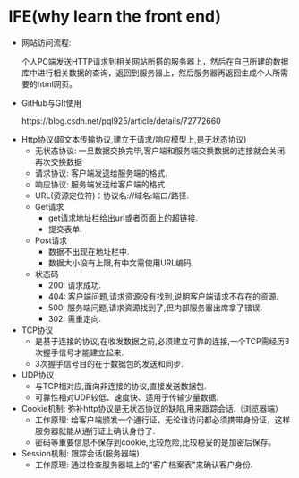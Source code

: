 # IFE(why learn the front end)
* 网站访问流程:
  <p>
  个人PC端发送HTTP请求到相关网站所搭的服务器上，然后在自己所建的数据库中进行相关数据的查询，返回到服务器上，然后服务器再返回生成个人所需要的html网页。
  </p>
* GitHub与GIt使用 
   <p>https://blog.csdn.net/pql925/article/details/72772660</p>
* Http协议(超文本传输协议,建立于请求/响应模型上,是无状态协议)
  * 无状态协议: 一旦数据交换完毕,客户端和服务端交换数据的连接就会关闭.再次交换数据
  * 请求协议: 客户端发送给服务端的格式.
  * 响应协议: 服务端发送给客户端的格式.
  * URL(资源定位符)：协议名://域名:端口/路径.
  * Get请求
    * get请求地址栏给出url或者页面上的超链接.
    * 提交表单.
  * Post请求
  	* 数据不出现在地址栏中.
  	* 数据大小没有上限,有中文需使用URL编码.
  * 状态码
  	* 200: 请求成功.
  	* 404: 客户端问题,请求资源没有找到,说明客户端请求不存在的资源.
  	* 500: 服务端问题,请求资源找到了,但内部服务器出席拿了错误.
  	* 302: 需重定向.
* TCP协议
	* 是基于连接的协议,在收发数据之前,必须建立可靠的连接,一个TCP需经历3次握手信号才能建立起来.
	* 3次握手信号目的在于数据包的发送和同步.
* UDP协议
	* 与TCP相对应,面向非连接的协议,直接发送数据包.
	* 可靠性相对UDP较低、速度快、适用于传输少量数据.
* Cookie机制: 弥补http协议是无状态协议的缺陷,用来跟踪会话.（浏览器端）
	* 工作原理: 给客户端颁发一个通行证，无论谁访问都必须携带身份证，这样服务器就能从通行证上确认身份了.
	* 密码等重要信息不保存到cookie,比较危险,比较稳妥的是加密后保存。
* Session机制: 跟踪会话(服务器端)
	* 工作原理: 通过检查服务器端上的"客户档案表"来确认客户身份.


